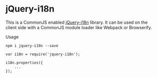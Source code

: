 # jQuery-i18n

This is a CommonJS enabled [jQuery-i18n](http://keith-wood.name/localisationRef.html) library. It can be used
on the client side with a CommonJS module loader like Webpack or Browserify.

Usage

```
npm i jquery-i18n --save
```

```
var i18n = require('jquery-i18n');

i18n.properties({
    ...
});

```